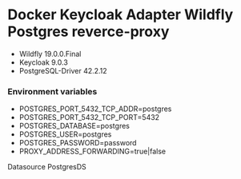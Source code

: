 # Docker Keycloak Adapter Wildfly Postgres reverce-proxy
- Wildfly 19.0.0.Final
- Keycloak 9.0.3
- PostgreSQL-Driver 42.2.12

### Environment variables 

- POSTGRES_PORT_5432_TCP_ADDR=postgres
- POSTGRES_PORT_5432_TCP_PORT=5432
- POSTGRES_DATABASE=postgres
- POSTGRES_USER=postgres
- POSTGRES_PASSWORD=password
- PROXY_ADDRESS_FORWARDING=true|false


Datasource PostgresDS
